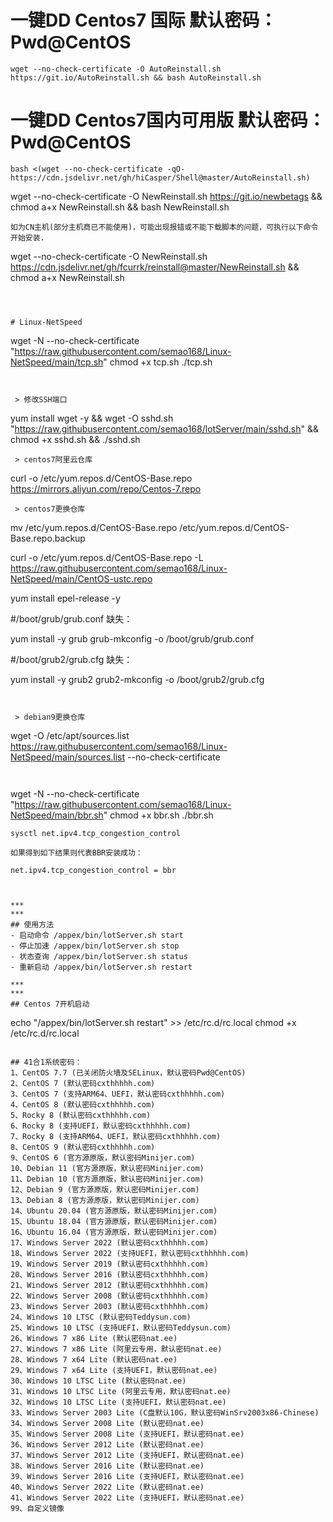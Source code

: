 # 一键DD Centos7 国际 默认密码：Pwd@CentOS
```
wget --no-check-certificate -O AutoReinstall.sh https://git.io/AutoReinstall.sh && bash AutoReinstall.sh
```
# 一键DD Centos7国内可用版 默认密码：Pwd@CentOS
```
bash <(wget --no-check-certificate -qO- https://cdn.jsdelivr.net/gh/hiCasper/Shell@master/AutoReinstall.sh)
```
wget --no-check-certificate -O NewReinstall.sh https://git.io/newbetags && chmod a+x NewReinstall.sh && bash NewReinstall.sh
```
如为CN主机(部分主机商已不能使用)，可能出现报错或不能下载脚本的问题，可执行以下命令开始安装.
```
wget --no-check-certificate -O NewReinstall.sh https://cdn.jsdelivr.net/gh/fcurrk/reinstall@master/NewReinstall.sh && chmod a+x NewReinstall.sh 
```



# Linux-NetSpeed
```
wget -N --no-check-certificate "https://raw.githubusercontent.com/semao168/Linux-NetSpeed/main/tcp.sh"
chmod +x tcp.sh
./tcp.sh
```


 > 修改SSH端口
```
yum install wget -y && wget -O sshd.sh "https://raw.githubusercontent.com/semao168/lotServer/main/sshd.sh" && chmod +x sshd.sh && ./sshd.sh
```
 > centos7阿里云仓库
```
curl -o /etc/yum.repos.d/CentOS-Base.repo https://mirrors.aliyun.com/repo/Centos-7.repo
```
 > centos7更换仓库
```
mv /etc/yum.repos.d/CentOS-Base.repo /etc/yum.repos.d/CentOS-Base.repo.backup


curl -o /etc/yum.repos.d/CentOS-Base.repo  -L https://raw.githubusercontent.com/semao168/Linux-NetSpeed/main/CentOS-ustc.repo

yum install epel-release -y


#/boot/grub/grub.conf 缺失：
 
yum install -y grub
grub-mkconfig -o /boot/grub/grub.conf
 
#/boot/grub2/grub.cfg 缺失：
 
yum install -y grub2
grub2-mkconfig -o /boot/grub2/grub.cfg

```


 > debian9更换仓库
```

wget -O  /etc/apt/sources.list  https://raw.githubusercontent.com/semao168/Linux-NetSpeed/main/sources.list --no-check-certificate


```


```
wget -N --no-check-certificate "https://raw.githubusercontent.com/semao168/Linux-NetSpeed/main/bbr.sh"
chmod +x bbr.sh
./bbr.sh
```
sysctl net.ipv4.tcp_congestion_control

如果得到如下结果则代表BBR安装成功：

net.ipv4.tcp_congestion_control = bbr



***
***
## 使用方法
- 启动命令 /appex/bin/lotServer.sh start
- 停止加速 /appex/bin/lotServer.sh stop
- 状态查询 /appex/bin/lotServer.sh status
- 重新启动 /appex/bin/lotServer.sh restart

***
***
## Centos 7开机启动
```
echo "/appex/bin/lotServer.sh restart" >> /etc/rc.d/rc.local
chmod +x /etc/rc.d/rc.local
```

## 41合1系统密码：
1、CentOS 7.7 (已关闭防火墙及SELinux，默认密码Pwd@CentOS)
2、CentOS 7 (默认密码cxthhhhh.com)
3、CentOS 7 (支持ARM64、UEFI，默认密码cxthhhhh.com)
4、CentOS 8 (默认密码cxthhhhh.com)
5、Rocky 8 (默认密码cxthhhhh.com)
6、Rocky 8 (支持UEFI，默认密码cxthhhhh.com)
7、Rocky 8 (支持ARM64、UEFI，默认密码cxthhhhh.com)
8、CentOS 9 (默认密码cxthhhhh.com)
9、CentOS 6 (官方源原版，默认密码Minijer.com)
10、Debian 11 (官方源原版，默认密码Minijer.com)
11、Debian 10 (官方源原版，默认密码Minijer.com)
12、Debian 9 (官方源原版，默认密码Minijer.com)
13、Debian 8 (官方源原版，默认密码Minijer.com)
14、Ubuntu 20.04 (官方源原版，默认密码Minijer.com)
15、Ubuntu 18.04 (官方源原版，默认密码Minijer.com)
16、Ubuntu 16.04 (官方源原版，默认密码Minijer.com)
17、Windows Server 2022 (默认密码cxthhhhh.com)
18、Windows Server 2022 (支持UEFI，默认密码cxthhhhh.com)
19、Windows Server 2019 (默认密码cxthhhhh.com)
20、Windows Server 2016 (默认密码cxthhhhh.com)
21、Windows Server 2012 (默认密码cxthhhhh.com)
22、Windows Server 2008 (默认密码cxthhhhh.com)
23、Windows Server 2003 (默认密码cxthhhhh.com)
24、Windows 10 LTSC (默认密码Teddysun.com)
25、Windows 10 LTSC (支持UEFI，默认密码Teddysun.com)
26、Windows 7 x86 Lite (默认密码nat.ee)
27、Windows 7 x86 Lite (阿里云专用，默认密码nat.ee)
28、Windows 7 x64 Lite (默认密码nat.ee)
29、Windows 7 x64 Lite (支持UEFI，默认密码nat.ee)
30、Windows 10 LTSC Lite (默认密码nat.ee)
31、Windows 10 LTSC Lite (阿里云专用，默认密码nat.ee)
32、Windows 10 LTSC Lite (支持UEFI，默认密码nat.ee)
33、Windows Server 2003 Lite (C盘默认10G，默认密码WinSrv2003x86-Chinese)
34、Windows Server 2008 Lite (默认密码nat.ee)
35、Windows Server 2008 Lite (支持UEFI，默认密码nat.ee)
36、Windows Server 2012 Lite (默认密码nat.ee)
37、Windows Server 2012 Lite (支持UEFI，默认密码nat.ee)
38、Windows Server 2016 Lite (默认密码nat.ee)
39、Windows Server 2016 Lite (支持UEFI，默认密码nat.ee)
40、Windows Server 2022 Lite (默认密码nat.ee)
41、Windows Server 2022 Lite (支持UEFI，默认密码nat.ee)
99、自定义镜像
